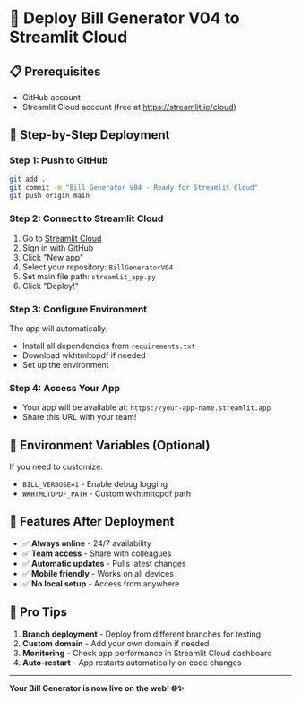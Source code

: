 # 🚀 Deploy Bill Generator V04 to Streamlit Cloud

## 📋 Prerequisites
- GitHub account
- Streamlit Cloud account (free at https://streamlit.io/cloud)

## 🚀 Step-by-Step Deployment

### Step 1: Push to GitHub
```bash
git add .
git commit -m "Bill Generator V04 - Ready for Streamlit Cloud"
git push origin main
```

### Step 2: Connect to Streamlit Cloud
1. Go to [Streamlit Cloud](https://streamlit.io/cloud)
2. Sign in with GitHub
3. Click "New app"
4. Select your repository: `BillGeneratorV04`
5. Set main file path: `streamlit_app.py`
6. Click "Deploy!"

### Step 3: Configure Environment
The app will automatically:
- Install all dependencies from `requirements.txt`
- Download wkhtmltopdf if needed
- Set up the environment

### Step 4: Access Your App
- Your app will be available at: `https://your-app-name.streamlit.app`
- Share this URL with your team!

## 🔧 Environment Variables (Optional)
If you need to customize:
- `BILL_VERBOSE=1` - Enable debug logging
- `WKHTMLTOPDF_PATH` - Custom wkhtmltopdf path

## 📱 Features After Deployment
- ✅ **Always online** - 24/7 availability
- ✅ **Team access** - Share with colleagues
- ✅ **Automatic updates** - Pulls latest changes
- ✅ **Mobile friendly** - Works on all devices
- ✅ **No local setup** - Access from anywhere

## 🎯 Pro Tips
1. **Branch deployment** - Deploy from different branches for testing
2. **Custom domain** - Add your own domain if needed
3. **Monitoring** - Check app performance in Streamlit Cloud dashboard
4. **Auto-restart** - App restarts automatically on code changes

---

**Your Bill Generator is now live on the web! 🌐✨**
